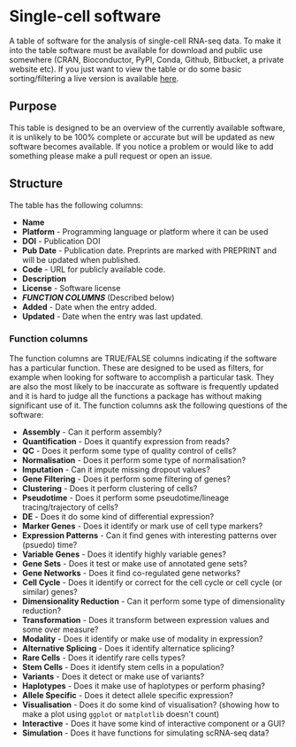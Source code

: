 # Single-cell software

A table of software for the analysis of single-cell RNA-seq data. To make it
into the table software must be available for download and public use somewhere
(CRAN, Bioconductor, PyPI, Conda, Github, Bitbucket, a private website etc). If
you just want to view the table or do some basic sorting/filtering a live
version is available [here](https://goo.gl/4wcVwn).

## Purpose

This table is designed to be an overview of the currently available software, it
is unlikely to be 100% complete or accurate but will be updated as new software
becomes available. If you notice a problem or would like to add something please
make a pull request or open an issue.

## Structure

The table has the following columns:

* **Name**
* **Platform** - Programming language or platform where it can be used
* **DOI** - Publication DOI
* **Pub Date** - Publication date. Preprints are marked with PREPRINT and will
  be updated when published.
* **Code** - URL for publicly available code.
* **Description**
* **License** - Software license
* ***FUNCTION COLUMNS*** (Described below)
* **Added** - Date when the entry added.
* **Updated** - Date when the entry was last updated.

### Function columns

The function columns are TRUE/FALSE columns indicating if the software has a
particular function. These are designed to be used as filters, for example when
looking for software to accomplish a particular task. They are also the most
likely to be inaccurate as software is frequently updated and it is hard to
judge all the functions a package has without making significant use of it. The
function columns ask the following questions of the software:

* **Assembly** - Can it perform assembly?
* **Quantification** - Does it quantify expression from reads?
* **QC** - Does it perform some type of quality control of cells?
* **Normalisation** - Does it perform some type of normalisation?
* **Imputation** - Can it impute missing dropout values?
* **Gene Filtering** - Does it perform some filtering of genes?
* **Clustering** - Does it perform clustering of cells?
* **Pseudotime** - Does it perform some pseudotime/lineage tracing/trajectory of
  cells?
* **DE** - Does it do some kind of differential expression?
* **Marker Genes** - Does it identify or mark use of cell type markers?
* **Expression Patterns** - Can it find genes with interesting patterns over
  (psuedo) time?
* **Variable Genes** - Does it identify highly variable genes?
* **Gene Sets** - Does it test or make use of annotated gene sets?
* **Gene Networks** - Does it find co-regulated gene networks?
* **Cell Cycle** - Does it identify or correct for the cell cycle or cell cycle
  (or similar) genes?
* **Dimensionality Reduction** - Can it perform some type of dimensionality
  reduction?
* **Transformation** - Does it transform between expression values and some over
  measure?
* **Modality** - Does it identify or make use of modality in expression?
* **Alternative Splicing** - Does it identify alternatice splicing?
* **Rare Cells** - Does it identify rare cells types?
* **Stem Cells** - Does it identify stem cells in a population?
* **Variants** - Does it detect or make use of variants?
* **Haplotypes** - Does it make use of haplotypes or perform phasing?
* **Allele Specific** - Does it detect allele specific expression?
* **Visualisation** - Does it do some kind of visualisation? (showing how to
  make a plot using `ggplot` or `matplotlib` doesn't count)
* **Interactive** - Does it have some kind of interactive component or a GUI?
* **Simulation** - Does it have functions for simulating scRNA-seq data?
